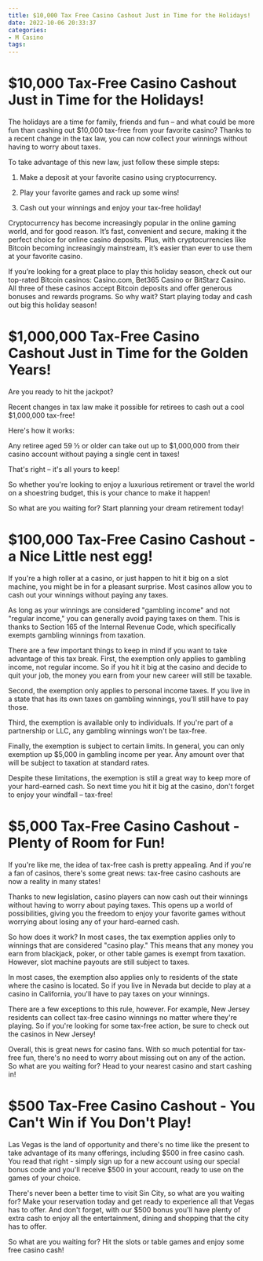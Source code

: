 ```yaml
---
title: $10,000 Tax Free Casino Cashout Just in Time for the Holidays!
date: 2022-10-06 20:33:37
categories:
- M Casino
tags:
---
```



#  $10,000 Tax-Free Casino Cashout Just in Time for the Holidays!

The holidays are a time for family, friends and fun – and what could be more fun than cashing out $10,000 tax-free from your favorite casino? Thanks to a recent change in the tax law, you can now collect your winnings without having to worry about taxes.

To take advantage of this new law, just follow these simple steps:

1. Make a deposit at your favorite casino using cryptocurrency.

2. Play your favorite games and rack up some wins!

3. Cash out your winnings and enjoy your tax-free holiday!

Cryptocurrency has become increasingly popular in the online gaming world, and for good reason. It’s fast, convenient and secure, making it the perfect choice for online casino deposits. Plus, with cryptocurrencies like Bitcoin becoming increasingly mainstream, it’s easier than ever to use them at your favorite casino.

If you’re looking for a great place to play this holiday season, check out our top-rated Bitcoin casinos: Casino.com, Bet365 Casino or BitStarz Casino. All three of these casinos accept Bitcoin deposits and offer generous bonuses and rewards programs. So why wait? Start playing today and cash out big this holiday season!

#  $1,000,000 Tax-Free Casino Cashout Just in Time for the Golden Years!

Are you ready to hit the jackpot?

Recent changes in tax law make it possible for retirees to cash out a cool $1,000,000 tax-free!

Here's how it works:

Any retiree aged 59 ½ or older can take out up to $1,000,000 from their casino account without paying a single cent in taxes!

That's right – it's all yours to keep!

So whether you're looking to enjoy a luxurious retirement or travel the world on a shoestring budget, this is your chance to make it happen!

So what are you waiting for? Start planning your dream retirement today!

#  $100,000 Tax-Free Casino Cashout - a Nice Little nest egg!

If you're a high roller at a casino, or just happen to hit it big on a slot machine, you might be in for a pleasant surprise. Most casinos allow you to cash out your winnings without paying any taxes.

As long as your winnings are considered "gambling income" and not "regular income," you can generally avoid paying taxes on them. This is thanks to Section 165 of the Internal Revenue Code, which specifically exempts gambling winnings from taxation.

There are a few important things to keep in mind if you want to take advantage of this tax break. First, the exemption only applies to gambling income, not regular income. So if you hit it big at the casino and decide to quit your job, the money you earn from your new career will still be taxable.

Second, the exemption only applies to personal income taxes. If you live in a state that has its own taxes on gambling winnings, you'll still have to pay those.

Third, the exemption is available only to individuals. If you're part of a partnership or LLC, any gambling winnings won't be tax-free.

Finally, the exemption is subject to certain limits. In general, you can only exemption up $5,000 in gambling income per year. Any amount over that will be subject to taxation at standard rates.

Despite these limitations, the exemption is still a great way to keep more of your hard-earned cash. So next time you hit it big at the casino, don't forget to enjoy your windfall – tax-free!

#  $5,000 Tax-Free Casino Cashout - Plenty of Room for Fun!

If you're like me, the idea of tax-free cash is pretty appealing. And if you're a fan of casinos, there's some great news: tax-free casino cashouts are now a reality in many states!

Thanks to new legislation, casino players can now cash out their winnings without having to worry about paying taxes. This opens up a world of possibilities, giving you the freedom to enjoy your favorite games without worrying about losing any of your hard-earned cash.

So how does it work? In most cases, the tax exemption applies only to winnings that are considered "casino play." This means that any money you earn from blackjack, poker, or other table games is exempt from taxation. However, slot machine payouts are still subject to taxes.

In most cases, the exemption also applies only to residents of the state where the casino is located. So if you live in Nevada but decide to play at a casino in California, you'll have to pay taxes on your winnings.

There are a few exceptions to this rule, however. For example, New Jersey residents can collect tax-free casino winnings no matter where they're playing. So if you're looking for some tax-free action, be sure to check out the casinos in New Jersey!

Overall, this is great news for casino fans. With so much potential for tax-free fun, there's no need to worry about missing out on any of the action. So what are you waiting for? Head to your nearest casino and start cashing in!

#  $500 Tax-Free Casino Cashout - You Can't Win if You Don't Play!

Las Vegas is the land of opportunity and there's no time like the present to take advantage of its many offerings, including $500 in free casino cash. You read that right - simply sign up for a new account using our special bonus code and you'll receive $500 in your account, ready to use on the games of your choice.

There's never been a better time to visit Sin City, so what are you waiting for? Make your reservation today and get ready to experience all that Vegas has to offer. And don't forget, with our $500 bonus you'll have plenty of extra cash to enjoy all the entertainment, dining and shopping that the city has to offer.

So what are you waiting for? Hit the slots or table games and enjoy some free casino cash!